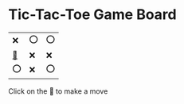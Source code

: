 # Tic-Tac-Toe Game Board
|   |   |   |
|---|---|---|
|❌ |⭕ |⭕ |
|[🔎](XOOOXXOXO.md) |❌ |❌ |
|⭕ |❌ |⭕ |

Click on the 🔎 to make a move